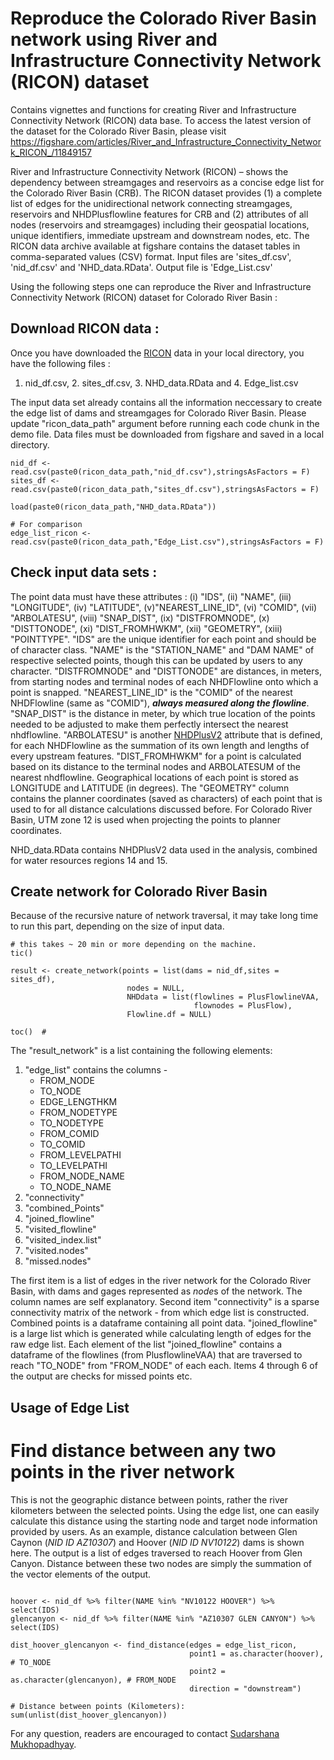 # Reproduce the Colorado River Basin network using River and Infrastructure Connectivity Network (RICON) dataset
Contains vignettes and functions for creating River and Infrastructure Connectivity Network (RICON) data base.  To access the latest version of the dataset for the Colorado River Basin, please visit 
https://figshare.com/articles/River_and_Infrastructure_Connectivity_Network_RICON_/11849157  

River and Infrastructure Connectivity Network (RICON) – shows the dependency between streamgages and reservoirs as a concise edge list for the Colorado River Basin (CRB). The RICON dataset provides (1) a complete list of edges for the unidirectional network connecting streamgages, reservoirs and NHDPlusflowline features for CRB and (2) attributes of all nodes (reservoirs and streamgages) including their geospatial locations, unique identifiers, immediate upstream and downstream nodes, etc. The RICON data archive available at figshare contains the dataset tables in comma-separated values (CSV) format. Input files are 'sites_df.csv', 'nid_df.csv' and 'NHD_data.RData'. Output file is 'Edge_List.csv' 


Using the following steps one can reproduce the River and Infrastructure Connectivity Network (RICON) dataset for Colorado River Basin :  


## Download RICON data : 
Once you have downloaded the  [RICON](https://figshare.com/articles/dataset/River_and_Infrastructure_Connectivity_Network_RICON_/11849157) data in your local directory, you have the following files :  
1. nid_df.csv, 2. sites_df.csv, 3. NHD_data.RData and 4. Edge_list.csv 

The input data set already contains all the information neccessary to create the edge list of dams and streamgages for Colorado River Basin. Please update "ricon_data_path" argument before running each code chunk in the demo file. Data files must be downloaded from figshare and saved in a local directory. 

```{r load ricon data, echo=TRUE, eval=TRUE}
nid_df <- read.csv(paste0(ricon_data_path,"nid_df.csv"),stringsAsFactors = F)
sites_df <- read.csv(paste0(ricon_data_path,"sites_df.csv"),stringsAsFactors = F)

load(paste0(ricon_data_path,"NHD_data.RData"))

# For comparison 
edge_list_ricon <- read.csv(paste0(ricon_data_path,"Edge_List.csv"),stringsAsFactors = F)

```

##  Check input data sets : 
The point data must have these attributes : (i) "IDS", (ii) "NAME", (iii) "LONGITUDE", (iv) "LATITUDE", (v)"NEAREST_LINE_ID", (vi) "COMID", (vii) "ARBOLATESU", (viii)      "SNAP_DIST", (ix) "DISTFROMNODE", (x) "DISTTONODE", (xi) "DIST_FROMHWKM", (xii)  "GEOMETRY", (xiii) "POINTTYPE". "IDS" are the unique identifier for each point and  should be of character class. "NAME" is the "STATION_NAME" and "DAM NAME" of respective selected points, though this can be updated by users to any character. "DISTFROMNODE" and "DISTTONODE"  are distances, in meters, from starting nodes and terminal nodes of each NHDFlowline onto which a point is snapped. "NEAREST_LINE_ID" is the "COMID" of the nearest NHDFlowline (same as "COMID"), *__always measured along the flowline__*. "SNAP_DIST" is the distance in meter, by which true location of the points needed to be adjusted to make them perfectly intersect the nearest nhdflowline. "ARBOLATESU" is another [NHDPlusV2](https://www.epa.gov/waterdata/get-nhdplus-national-hydrography-dataset-plus-data#v2datamap) attribute that is defined, for each NHDFlowline as the summation of its own length and lengths of every upstream features. "DIST_FROMHWKM" for a point is calculated based on its distance to the terminal nodes and ARBOLATESUM of the nearest nhdflowline. Geographical locations of each point is stored as LONGITUDE and LATITUDE (in degrees). The "GEOMETRY" column contains the planner coordinates (saved as characters) of each point that is used to for all distance calculations discussed before. For Colorado River Basin, UTM zone 12 is used when projecting the points to planner coordinates. 

NHD_data.RData contains NHDPlusV2 data used in the analysis, combined for water resources regions 14 and 15. 

## Create network for Colorado River Basin 

Because of the recursive nature of network traversal,  it may take long time to run this part, depending on the size of input data. 

```{r create network, echo=TRUE, eval=FALSE, include=TRUE}
# this takes ~ 20 min or more depending on the machine. 
tic()
 
result <- create_network(points = list(dams = nid_df,sites = sites_df), 
                          nodes = NULL,
                          NHDdata = list(flowlines = PlusFlowlineVAA, 
                                         flownodes = PlusFlow),
                          Flowline.df = NULL)

toc()  # 
``` 

The "result_network" is a list containing the following elements:  

1.  "edge_list" contains the columns - 
    - FROM_NODE 
    - TO_NODE 
    - EDGE_LENGTHKM 
    - FROM_NODETYPE
    - TO_NODETYPE
    - FROM_COMID 
    - TO_COMID 
    - FROM_LEVELPATHI
    - TO_LEVELPATHI
    - FROM_NODE_NAME 
    - TO_NODE_NAME 
2.  "connectivity" 
3.  "combined_Points" 
4.  "joined_flowline"
5.  "visited_flowline"
4.  "visited_index.list"
5.  "visited.nodes"
6.  "missed.nodes"

The first item is a list of edges in the river network for the Colorado River Basin, with dams and gages represented as *node*s of the network. The column names are self explanatory. Second item "connectivity" is a sparse connectivity matrix of the network - from which edge list is constructed. Combined points is a dataframe containing all point data. "joined_flowline" is a large list which is generated while calculating length of edges for the raw edge list. Each element of the list "joined_flowline" contains a dataframe of the flowlines (from PlusflowlineVAA) that are traversed to reach "TO_NODE" from "FROM_NODE" of each each. Items 4 through 6 of the output are checks for missed points etc.

## Usage of Edge List 
# Find distance between any two points in the river network 

This is not the geographic distance between points, rather the river kilometers between the selected points. Using the edge list, one can easily calculate this distance using the starting node and target node information provided by users. As an example, distance calculation between Glen Caynon (*NID ID AZ10307*) and Hoover (*NID ID NV10122*) dams is shown here. The output is a list of edges traversed to reach Hoover from Glen Canyon. Distance between these two nodes are simply the summation of the vector elements of the output. 

```{r usage 1 find distance, echo=TRUE, eval=TRUE, include=TRUE}

hoover <- nid_df %>% filter(NAME %in% "NV10122 HOOVER") %>% select(IDS)
glencanyon <- nid_df %>% filter(NAME %in% "AZ10307 GLEN CANYON") %>% select(IDS)

dist_hoover_glencanyon <- find_distance(edges = edge_list_ricon, 
                                        point1 = as.character(hoover), # TO_NODE
                                        point2 = as.character(glencanyon), # FROM_NODE
                                        direction = "downstream") 

# Distance between points (Kilometers): 
sum(unlist(dist_hoover_glencanyon)) 

```

For any question, readers are encouraged to contact [Sudarshana Mukhopadhyay](https://sudarshanamukhopadhyay.com/). 
